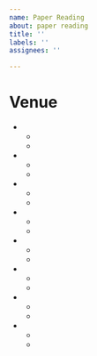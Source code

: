 ```yaml
---
name: Paper Reading
about: paper reading
title: ''
labels: ''
assignees: ''

---
```


# Venue

- 
  - 
  - 
- 
  - 
  - 
- 
  - 
  - 
- 
  - 
  - 
- 
  - 
  - 
- 
  - 
  - 
- 
  - 
  - 
- 
  - 
  -
